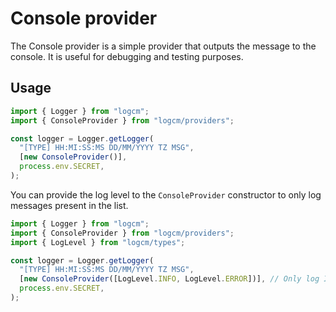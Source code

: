 # Console provider

The Console provider is a simple provider that outputs the message to the console. It is useful for debugging and testing purposes.

## Usage

```ts
import { Logger } from "logcm";
import { ConsoleProvider } from "logcm/providers";

const logger = Logger.getLogger(
  "[TYPE] HH:MI:SS:MS DD/MM/YYYY TZ MSG",
  [new ConsoleProvider()],
  process.env.SECRET,
);
```

You can provide the log level to the `ConsoleProvider` constructor to only log messages present in the list.

```ts
import { Logger } from "logcm";
import { ConsoleProvider } from "logcm/providers";
import { LogLevel } from "logcm/types";

const logger = Logger.getLogger(
  "[TYPE] HH:MI:SS:MS DD/MM/YYYY TZ MSG",
  [new ConsoleProvider([LogLevel.INFO, LogLevel.ERROR])], // Only log INFO and ERROR messages
  process.env.SECRET,
);
```
